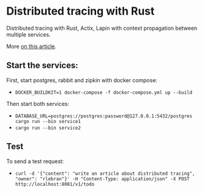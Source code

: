 # Distributed tracing with Rust

Distributed tracing with Rust, Actix, Lapin with context propagation between multiple services.

More [on this article](http://google.com).

## Start the services:

First, start postgres, rabbit and zipkin with docker compose:
- `DOCKER_BUILDKIT=1 docker-compose -f docker-compose.yml up --build`

Then start both services:
- `DATABASE_URL=postgres://postgres:password@127.0.0.1:5432/postgres cargo run --bin service1`
- `cargo run --bin service2`


## Test

To send a test request:
- `curl -d '{"content": "write an article about distributed tracing", "owner": "rlebran"}' -H "Content-Type: application/json" -X POST http://localhost:8081/v1/todo`
